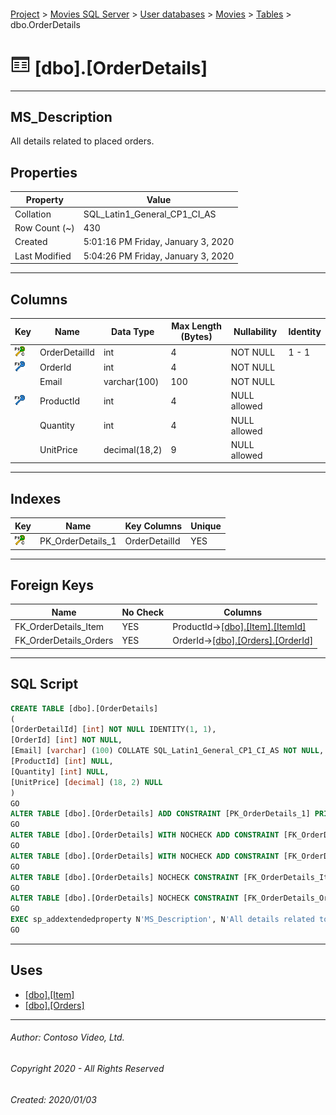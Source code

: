 #### 

[Project](../../../../index.md) > [Movies SQL Server](../../../index.md) > [User databases](../../index.md) > [Movies](../index.md) > [Tables](Tables.md) > dbo.OrderDetails

# ![Tables](../../../../Images/Table32.png) [dbo].[OrderDetails]

---

## <a name="#description"></a>MS_Description

All details related to placed orders.

## <a name="#properties"></a>Properties

| Property | Value |
|---|---|
| Collation | SQL_Latin1_General_CP1_CI_AS |
| Row Count (~) | 430 |
| Created | 5:01:16 PM Friday, January 3, 2020 |
| Last Modified | 5:04:26 PM Friday, January 3, 2020 |


---

## <a name="#columns"></a>Columns

| Key | Name | Data Type | Max Length (Bytes) | Nullability | Identity |
|---|---|---|---|---|---|
| [![Cluster Primary Key PK_OrderDetails_1: OrderDetailId](../../../../Images/pkcluster.png)](#indexes) | OrderDetailId | int | 4 | NOT NULL | 1 - 1 |
| [![Foreign Keys FK_OrderDetails_Orders: [dbo].[Orders].OrderId](../../../../Images/fk.png)](#foreignkeys) | OrderId | int | 4 | NOT NULL |  |
|  | Email | varchar(100) | 100 | NOT NULL |  |
| [![Foreign Keys FK_OrderDetails_Item: [dbo].[Item].ProductId](../../../../Images/fk.png)](#foreignkeys) | ProductId | int | 4 | NULL allowed |  |
|  | Quantity | int | 4 | NULL allowed |  |
|  | UnitPrice | decimal(18,2) | 9 | NULL allowed |  |


---

## <a name="#indexes"></a>Indexes

| Key | Name | Key Columns | Unique |
|---|---|---|---|
| [![Cluster Primary Key PK_OrderDetails_1: OrderDetailId](../../../../Images/pkcluster.png)](#indexes) | PK_OrderDetails_1 | OrderDetailId | YES |


---

## <a name="#foreignkeys"></a>Foreign Keys

| Name | No Check | Columns |
|---|---|---|
| FK_OrderDetails_Item | YES | ProductId->[[dbo].[Item].[ItemId]](Item.md) |
| FK_OrderDetails_Orders | YES | OrderId->[[dbo].[Orders].[OrderId]](Orders.md) |


---

## <a name="#sqlscript"></a>SQL Script

```sql
CREATE TABLE [dbo].[OrderDetails]
(
[OrderDetailId] [int] NOT NULL IDENTITY(1, 1),
[OrderId] [int] NOT NULL,
[Email] [varchar] (100) COLLATE SQL_Latin1_General_CP1_CI_AS NOT NULL,
[ProductId] [int] NULL,
[Quantity] [int] NULL,
[UnitPrice] [decimal] (18, 2) NULL
)
GO
ALTER TABLE [dbo].[OrderDetails] ADD CONSTRAINT [PK_OrderDetails_1] PRIMARY KEY CLUSTERED  ([OrderDetailId])
GO
ALTER TABLE [dbo].[OrderDetails] WITH NOCHECK ADD CONSTRAINT [FK_OrderDetails_Item] FOREIGN KEY ([ProductId]) REFERENCES [dbo].[Item] ([ItemId])
GO
ALTER TABLE [dbo].[OrderDetails] WITH NOCHECK ADD CONSTRAINT [FK_OrderDetails_Orders] FOREIGN KEY ([OrderId]) REFERENCES [dbo].[Orders] ([OrderId])
GO
ALTER TABLE [dbo].[OrderDetails] NOCHECK CONSTRAINT [FK_OrderDetails_Item]
GO
ALTER TABLE [dbo].[OrderDetails] NOCHECK CONSTRAINT [FK_OrderDetails_Orders]
GO
EXEC sp_addextendedproperty N'MS_Description', N'All details related to placed orders.', 'SCHEMA', N'dbo', 'TABLE', N'OrderDetails', NULL, NULL
GO

```


---

## <a name="#uses"></a>Uses

* [[dbo].[Item]](Item.md)
* [[dbo].[Orders]](Orders.md)


---

###### Author:  Contoso Video, Ltd.

###### Copyright 2020 - All Rights Reserved

###### Created: 2020/01/03


